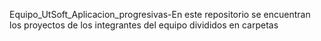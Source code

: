 Equipo_UtSoft_Aplicacion_progresivas-En este repositorio se encuentran los proyectos de los integrantes del equipo divididos en carpetas
